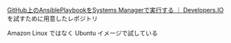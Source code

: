 [GitHub上のAnsiblePlaybookをSystems Managerで実行する ｜ Developers.IO](https://dev.classmethod.jp/cloud/aws/ansible-on-github-systems-manager/) を試すために用意したレポジトリ

Amazon Linux ではなく Ubuntu イメージで試している


